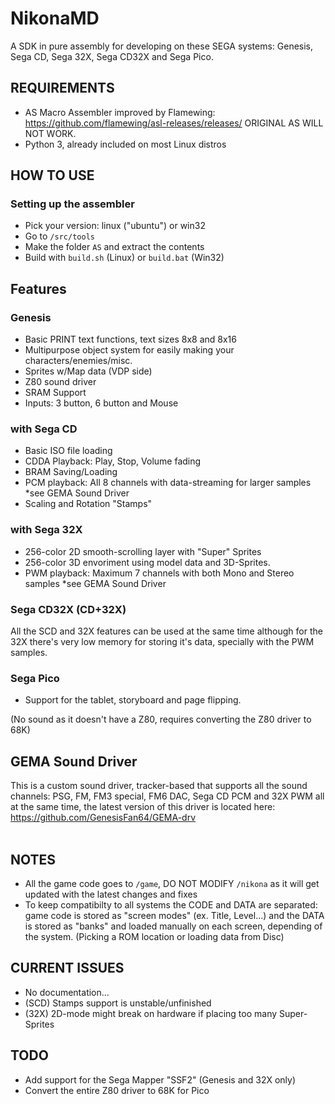 # NikonaMD
A SDK in pure assembly for developing on these SEGA systems: Genesis, Sega CD, Sega 32X, Sega CD32X and Sega Pico.<br>

## REQUIREMENTS

* AS Macro Assembler improved by Flamewing: https://github.com/flamewing/asl-releases/releases/ ORIGINAL AS WILL NOT WORK.<br>
* Python 3, already included on most Linux distros<br>

## HOW TO USE

### Setting up the assembler

* Pick your version: linux ("ubuntu") or win32
* Go to `/src/tools`<br>
* Make the folder `AS` and extract the contents<br>
* Build with `build.sh` (Linux) or `build.bat` (Win32)

## Features

### Genesis

* Basic PRINT text functions, text sizes 8x8 and 8x16
* Multipurpose object system for easily making your characters/enemies/misc.
* Sprites w/Map data (VDP side)
* Z80 sound driver
* SRAM Support
* Inputs: 3 button, 6 button and Mouse

### with Sega CD

* Basic ISO file loading
* CDDA Playback: Play, Stop, Volume fading
* BRAM Saving/Loading
* PCM playback: All 8 channels with data-streaming for larger samples *see GEMA Sound Driver
* Scaling and Rotation "Stamps"

### with Sega 32X

* 256-color 2D smooth-scrolling layer with "Super" Sprites
* 256-color 3D envoriment using model data and 3D-Sprites.
* PWM playback: Maximum 7 channels with both Mono and Stereo samples *see GEMA Sound Driver

### Sega CD32X (CD+32X)

All the SCD and 32X features can be used at the same time although for the 32X there's very low memory for storing it's data, specially with the PWM samples.

### Sega Pico

* Support for the tablet, storyboard and page flipping.

(No sound as it doesn't have a Z80, requires converting the Z80 driver to 68K)

## GEMA Sound Driver

This is a custom sound driver, tracker-based that supports all the sound channels: PSG, FM, FM3 special, FM6 DAC, Sega CD PCM and 32X PWM all at the same time, the latest version of this driver is located here: https://github.com/GenesisFan64/GEMA-drv <br>
<br>

## NOTES

* All the game code goes to `/game`, DO NOT MODIFY `/nikona` as it will get updated with the latest changes and fixes
* To keep compatibilty to all systems the CODE and DATA are separated: game code is stored as "screen modes" (ex. Title, Level...) and the DATA is stored as "banks" and loaded manually on each screen, depending of the system. (Picking a ROM location or loading data from Disc)

## CURRENT ISSUES

* No documentation...
* (SCD) Stamps support is unstable/unfinished
* (32X) 2D-mode might break on hardware if placing too many Super-Sprites

## TODO

* Add support for the Sega Mapper "SSF2" (Genesis and 32X only)
* Convert the entire Z80 driver to 68K for Pico

